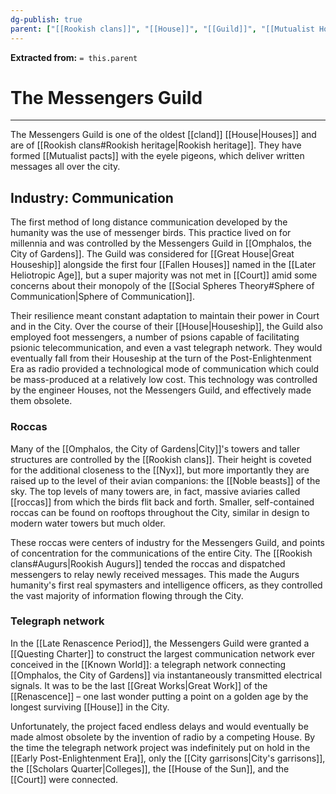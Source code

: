```yaml
---
dg-publish: true
parent: ["[[Rookish clans]]", "[[House]]", "[[Guild]]", "[[Mutualist House]]", "[[Houses of Industry]]"]
---
```

**Extracted from:** `= this.parent`
# The Messengers Guild

---

The Messengers Guild is one of the oldest [[cland]] [[House|Houses]] and are of [[Rookish clans#Rookish heritage|Rookish heritage]]. They have formed [[Mutualist pacts]] with the eyele pigeons, which deliver written messages all over the city.

## Industry: Communication

The first method of long distance communication developed by the humanity was the use of messenger birds. This practice lived on for millennia and was controlled by the Messengers Guild in [[Omphalos, the City of Gardens]]. The Guild was considered for [[Great House|Great Houseship]] alongside the first four [[Fallen Houses]] named in the [[Later Heliotropic Age]], but a super majority was not met in [[Court]] amid some concerns about their monopoly of the [[Social Spheres Theory#Sphere of Communication|Sphere of Communication]].

Their resilience meant constant adaptation to maintain their power in Court and in the City. Over the course of their [[House|Houseship]], the Guild also employed foot messengers, a number of psions capable of facilitating psionic telecommunication, and even a vast telegraph network. They would eventually fall from their Houseship at the turn of the Post-Enlightenment Era as radio provided a technological mode of communication which could be mass-produced at a relatively low cost. This technology was controlled by the engineer Houses, not the Messengers Guild, and effectively made them obsolete.

### Roccas

Many of the [[Omphalos, the City of Gardens|City]]'s towers and taller structures are controlled by the [[Rookish clans]]. Their height is coveted for the additional closeness to the [[Nyx]], but more importantly they are raised up to the level of their avian companions: the [[Noble beasts]] of the sky. The top levels of many towers are, in fact, massive aviaries called [[roccas]] from which the birds flit back and forth. Smaller, self-contained roccas can be found on rooftops throughout the City, similar in design to modern water towers but much older.

These roccas were centers of industry for the Messengers Guild, and points of concentration for the communications of the entire City. The [[Rookish clans#Augurs|Rookish Augurs]] tended the roccas and dispatched messengers to relay newly received messages. This made the Augurs humanity's first real spymasters and intelligence officers, as they controlled the vast majority of information flowing through the City. 

### Telegraph network

In the [[Late Renascence Period]], the Messengers Guild were granted a [[Questing Charter]] to construct the largest communication network ever conceived in the [[Known World]]: a telegraph network connecting [[Omphalos, the City of Gardens]] via instantaneously transmitted electrical signals. It was to be the last [[Great Works|Great Work]] of the [[Renascence]] – one last wonder putting a point on a golden age by the longest surviving [[House]] in the City.

Unfortunately, the project faced endless delays and would eventually be made almost obsolete by the invention of radio by a competing House. By the time the telegraph network project was indefinitely put on hold in the [[Early Post-Enlightenment Era]], only the [[City garrisons|City's garrisons]], the [[Scholars Quarter|Colleges]], the [[House of the Sun]], and the [[Court]] were connected.